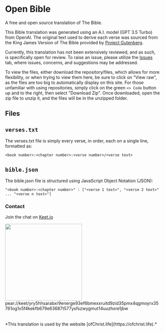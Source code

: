 # Open Bible
A free and open source translation of The Bible.

This Bible translation was generated using an A.I. model (GPT 3.5 Turbo) from OpenAI. The original text used to derive each verse was sourced from the King James Version of The Bible provided by [Project Gutenberg](https://www.gutenberg.org/ebooks/10).

Currently, this translation has not been extensively reviewed, and as such, is specifically open for review. To raise an issue, please utilize the [Issues](https://github.com/ofchrist/OpenBible/issues) tab, where issues, concerns, and suggestions may be addressed.

To view the files, either download the repository/files, which allows for more flexibility, or when trying to view them here, be sure to click on "View raw", as the files are too big to automatically display on this site. For those unfamiliar with using repositories, simply click on the green `<> Code` button up and to the right, then select "Download Zip". Once downloaded, open the zip file to unzip it, and the files will be in the unzipped folder.

## Files
## `verses.txt`
The verses.txt file is simply every verse, in order, each on a single line, formatted as:

`<book number>:<chapter number>:<verse number>/<verse text>`

## `bible.json`
The bible.json file is structured using JavaScript Object Notation (JSON):

`"<book number>:<chapter number>" : ["<verse 1 text>", "<verse 2 text>" ... "<verse n text>"]`  

### Contact
Join the chat on [Keet.io](https://keet.io)

<img src="https://github.com/ofchrist/OpenBible/assets/162595228/eeb93f0b-cdab-403c-a66c-baca4f274d5c" width="250" height="250">
<br />
pear://keet/yry5hhsarabxr9energe93ef6bmexxruitd9zid35pmx4qgmoyrx35761og1x5f4kekfb679e63687t577ysfszwygmut14uuzhxre1jbw
<br />  
<br />  
<br />
*This translation is used by the website [ofChrist.life](https://ofchrist.life).*
